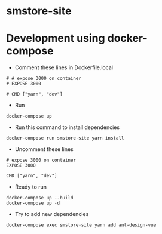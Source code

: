# smstore-site

# Development using docker-compose

- Comment these lines in Dockerfile.local
```
# # expose 3000 on container
# EXPOSE 3000

# CMD ["yarn", "dev"]
```
- Run
```
docker-compose up
```

- Run this command to install dependencies
```
docker-compose run smstore-site yarn install
```

- Uncomment these lines
```
# expose 3000 on container
EXPOSE 3000

CMD ["yarn", "dev"]
```

- Ready to run
```
docker-compose up --build
docker-compose up -d
```

- Try to add new dependencies
```
docker-compose exec smstore-site yarn add ant-design-vue
```